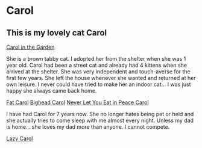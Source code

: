 # Carol
## This is my lovely cat Carol

[Carol in the Garden](carol_garden.jpg)

She is a brown tabby cat. I adopted her from the shelter when she was 1 year old.
Carol had been a street cat and already had 4 kittens when she arrived at the shelter.
She was very independent and touch-averse for the first few years. She left the house whenever she wanted and returned at her own leisure.
I never could have tried to make her an indoor cat... I was just happy she always came back home.

[Fat Carol](carol_fat.jpg)
[Bighead Carol](carol_bighead.jpg)
[Never Let You Eat in Peace Carol](carol_swipe.jpg)

I have had Carol for 7 years now. She no longer hates being pet or held and she actually tries to come sleep with me almost every night.
Unless my dad is home... she loves my dad more than anyone. I cannot compete.

[Lazy Carol](carol_sidewalk.jpg)
